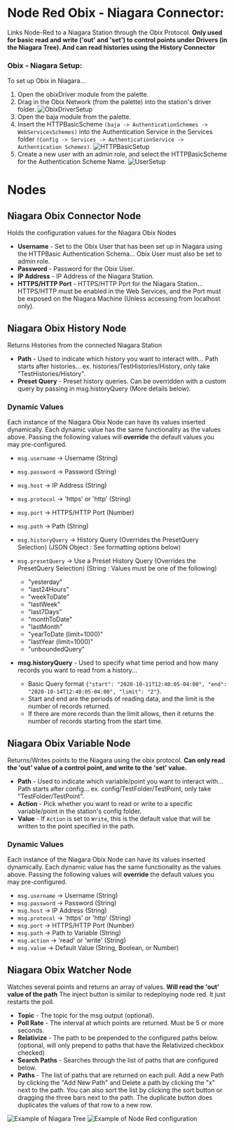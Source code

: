# Node Red Obix - Niagara Connector:

Links Node-Red to a Niagara Station through the Obix Protocol. **Only used for basic read and write ('out' and 'set') to control points under Drivers (in the Niagara Tree). And can read histories using the History Connector**

### Obix - Niagara Setup:

To set up Obix in Niagara...

1. Open the obixDriver module from the palette.
2. Drag in the Obix Network (from the palette) into the station's driver folder.
   ![ObixDriverSetup](https://github.com/adamz0210/NodeRed_Niagara_Obix_Node/blob/master/ObixDriverSetup.jpg?raw=true "ObixDriverSetup")
3. Open the baja module from the palette.
4. Insert the HTTPBasicScheme `(baja -> AuthenticationSchemes -> WebServicesSchemes)` into the Authentication Service in the Services folder `(Config -> Services -> AuthenticationService -> Authentication Schemes)`.
   ![HTTPBasicSetup](https://github.com/adamz0210/NodeRed_Niagara_Obix_Node/blob/master/HTTPBasicSetup.jpg?raw=true "HTTPBasicSetup")
5. Create a new user with an admin role, and select the HTTPBasicScheme for the Authentication Scheme Name.
   ![UserSetup](https://github.com/adamz0210/NodeRed_Niagara_Obix_Node/blob/master/UserSetup.jpg?raw=true "UserSetup")

# Nodes

## Niagara Obix Connector Node

Holds the configuration values for the Niagara Obix Nodes

-   **Username** - Set to the Obix User that has been set up in Niagara using the HTTPBasic Authentication Schema... Obix User must also be set to admin role.
-   **Password** - Password for the Obix User.
-   **IP Address** - IP Address of the Niagara Station.
-   **HTTPS/HTTP Port** - HTTPS/HTTP Port for the Niagara Station... HTTPS/HTTP must be enabled in the Web Services, and the Port must be exposed on the Niagara Machine (Unless accessing from localhost only).

## Niagara Obix History Node

Returns Histories from the connected Niagara Station

-   **Path** - Used to indicate which history you want to interact with... Path starts after histories... ex. histories/TestHistories/History, only take "TestHistories/History".
-   **Preset Query** - Preset history queries. Can be overridden with a custom query by passing in msg.historyQuery (More details below).

### Dynamic Values

Each instance of the Niagara Obix Node can have its values inserted dynamically. Each dynamic value has the same functionality as the values above. Passing the following values will **override** the default values you may pre-configured.

-   `msg.username` -> Username (String)
-   `msg.password` -> Password (String)
-   `msg.host` -> IP Address (String)
-   `msg.protocol` -> 'https' or 'http' (String)
-   `msg.port` -> HTTPS/HTTP Port (Number)
-   `msg.path` -> Path (String)
-   `msg.historyQuery` -> History Query (Overrides the PresetQuery Selection) (JSON Object : See formatting options below)
-   `msg.presetQuery` -> Use a Preset History Query (Overrides the PresetQuery Selection) (String : Values must be one of the following)

    -   "yesterday"
    -   "last24Hours"
    -   "weekToDate"
    -   "lastWeek"
    -   "last7Days"
    -   "monthToDate"
    -   "lastMonth"
    -   "yearToDate (limit=1000)"
    -   "lastYear (limit=1000)"
    -   "unboundedQuery"

-   **msg.historyQuery** - Used to specify what time period and how many records you want to read from a history...
    -   Basic Query format `{"start": "2020-10-11T12:40:05-04:00", "end": "2020-10-14T12:40:05-04:00", "limit": "2"}`.
    -   Start and end are the periods of reading data, and the limit is the number of records returned.
    -   If there are more records than the limit allows, then it returns the number of records starting from the start time.

## Niagara Obix Variable Node

Returns/Writes points to the Niagara using the obix protocol. **Can only read the 'out' value of a control point, and write to the 'set' value.**

-   **Path** - Used to indicate which variable/point you want to interact with... Path starts after config... ex. config/TestFolder/TestPoint, only take "TestFolder/TestPoint".
-   **Action** - Pick whether you want to read or write to a specific variable/point in the station's config folder.
-   **Value** - If `Action` is set to `Write`, this is the default value that will be written to the point specified in the path.

### Dynamic Values

Each instance of the Niagara Obix Node can have its values inserted dynamically. Each dynamic value has the same functionality as the values above. Passing the following values will **override** the default values you may pre-configured.

-   `msg.username` -> Username (String)
-   `msg.password` -> Password (String)
-   `msg.host` -> IP Address (String)
-   `msg.protocol` -> 'https' or 'http' (String)
-   `msg.port` -> HTTPS/HTTP Port (Number)
-   `msg.path` -> Path to Variable (String)
-   `msg.action` -> 'read' or 'write' (String)
-   `msg.value` -> Default Value (String, Boolean, or Number)

## Niagara Obix Watcher Node

Watches several points and returns an array of values. **Will read the 'out' value of the path**
The inject button is similar to redeploying node red. It just restarts the poll.

-   **Topic** - The topic for the msg output (optional).
-   **Poll Rate** - The interval at which points are returned. Must be 5 or more seconds.
-   **Relativize** - The path to be prepended to the configured paths below. (optional, will only prepend to paths that have the Relativized checkbox checked)
-   **Search Paths** - Searches through the list of paths that are configured below.
-   **Paths** - The list of paths that are returned on each pull. Add a new Path by clicking the "Add New Path" and Delete a path by clicking the "x" next to the path. You can also sort the list by clicking the sort button or dragging the three bars next to the path. The duplicate button does duplicates the values of that row to a new row.

![Example of Niagara Tree](https://github.com/adamz0210/NodeRed_Niagara_Obix_Node/blob/master/Watcher/niagara.jpg?raw=true "Example of Niagara Tree")
![Example of Node Red configuration](https://github.com/adamz0210/NodeRed_Niagara_Obix_Node/blob/master/Watcher/nodered.jpg?raw=true "Example of Node Red configuration")
